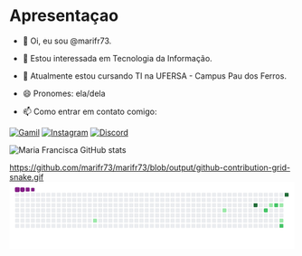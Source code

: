 # Apresentaçao 

- 👋 Oi, eu sou @marifr73.

- 👀 Estou interessada em Tecnologia da Informação.

- 🌱 Atualmente estou cursando TI na UFERSA - Campus Pau dos Ferros.

- 😄 Pronomes: ela/dela

- 📫 Como entrar em contato comigo:

[![Gamil](https://img.shields.io/badge/Gmail-D14836?style=for-the-badge&logo=gmail&logoColor=white)](https://mail.google.com/mail/u/0/#inbox)
[![Instagram](https://img.shields.io/badge/Instagram-E4405F?style=for-the-badge&logo=instagram&logoColor=white)](https://www.instagram.com/maria_francisca73/)
[![Discord](https://img.shields.io/badge/Discord-7289DA?style=for-the-badge&logo=discord&logoColor=white)](https://discord.com/channels/@mariafrancisc/)

![Maria Francisca GitHub stats](https://github-readme-stats.vercel.app/api?username=marifr73&show_icons=true&theme=radical=dracula)

https://github.com/marifr73/marifr73/blob/output/github-contribution-grid-snake.gif
![snake gif](https://github.com/marifr73/marifr73/blob/output/github-contribution-grid-snake.gif)
